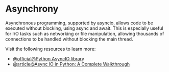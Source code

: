 # Asynchrony

Asynchronous programming, supported by asyncio, allows code to be executed without blocking, using async and await. This is especially useful for I/O tasks such as networking or file manipulation, allowing thousands of connections to be handled without blocking the main thread.

Visit the following resources to learn more:

- [@official@Python AsyncIO library](https://docs.python.org/3/library/asyncio.html)
- [@article@Async IO in Python: A Complete Walkthrough](https://realpython.com/async-io-python/)